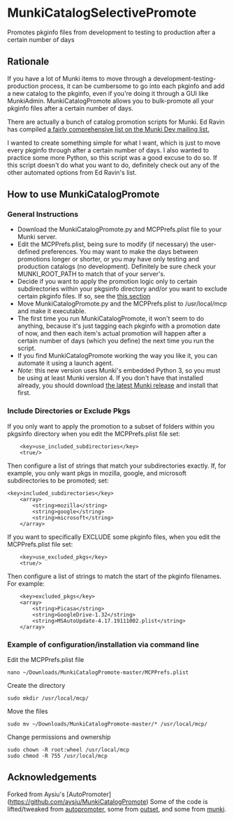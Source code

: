 # MunkiCatalogSelectivePromote
Promotes pkginfo files from development to testing to production after a certain number of days

## Rationale
If you have a lot of Munki items to move through a development-testing-production process, it can be cumbersome to go into each pkginfo and add a new catalog to the pkginfo, even if you're doing it through a GUI like MunkiAdmin. MunkiCatalogPromote allows you to bulk-promote all your pkginfo files after a certain number of days.

There are actually a bunch of catalog promotion scripts for Munki. Ed Ravin has compiled [a fairly comprehensive list on the Munki Dev mailing list.](https://groups.google.com/d/msg/munki-dev/w5fAMwzeMmM/s_-ri2nGAgAJ)

I wanted to create something simple for what I want, which is just to move every pkginfo through after a certain number of days. I also wanted to practice some more Python, so this script was a good excuse to do so. If this script doesn't do what you want to do, definitely check out any of the other automated options from Ed Ravin's list.

## How to use MunkiCatalogPromote
### General Instructions
- Download the MunkiCatalogPromote.py and MCPPrefs.plist file to your Munki server.
- Edit the MCPPrefs.plist, being sure to modify (if necessary) the user-defined preferences. You may want to make the days between promotions longer or shorter, or you may have only testing and production catalogs (no development). Definitely be sure check your MUNKI_ROOT_PATH to match that of your server's.
- Decide if you want to apply the promotion logic only to certain subdirectories within your pkgsinfo directory and/or you want to exclude certain pkginfo files. If so, see the [this section](#Include-Directories-or-Exclude-Pkgs)
- Move MunkiCatalogPromote.py and the MCPPrefs.plist to /usr/local/mcp and make it executable.
- The first time you run MunkiCatalogPromote, it won't seem to do anything, because it's just tagging each pkginfo with a promotion date of now, and then each item's actual promotion will happen after a certain number of days (which you define) the next time you run the script.
- If you find MunkiCatalogPromote working the way you like it, you can automate it using a launch agent.
- *Note*: this new version uses Munki's embedded Python 3, so you must be using at least Munki version 4. If you don't have that installed already, you should download [the latest Munki release](https://github.com/munki/munki/releases/latest) and install that first.

### Include Directories or Exclude Pkgs
If you only want to apply the promotion to a subset of folders within you pkgsinfo directory when you edit the MCPPrefs.plist file set:
```
	<key>use_included_subdirectories</key>
	<true/>
```
Then configure a list of strings that match your subdirectories exactly.  If, for example, you only want pkgs in mozilla, google, and microsoft subdirectories to be promoted; set:
```
<key>included_subdirectories</key>
	<array>
		<string>mozilla</string>
		<string>google</string>
		<string>microsoft</string>
	</array>
```
If you want to specifically EXCLUDE some pkginfo files, when you edit the MCPPrefs.plist file set:
```
	<key>use_excluded_pkgs</key>
	<true/>
```
Then configure a list of strings to match the start of the pkginfo filenames. For example:
```
	<key>excluded_pkgs</key>
	<array>
		<string>Picasa</string>
		<string>GoogleDrive-1.32</string>
		<string>MSAutoUpdate-4.17.19111002.plist</string>
	</array>
```


### Example of configuration/installation via command line
Edit the MCPPrefs.plist file
```
nano ~/Downloads/MunkiCatalogPromote-master/MCPPrefs.plist
```

Create the directory
```
sudo mkdir /usr/local/mcp/
```

Move the files
```
sudo mv ~/Downloads/MunkiCatalogPromote-master/* /usr/local/mcp/
```

Change permissions and ownership
```
sudo chown -R root:wheel /usr/local/mcp
sudo chmod -R 755 /usr/local/mcp
```

## Acknowledgements
Forked from Aysiu's [AutoPromoter] (https://github.com/aysiu/MunkiCatalogPromote)
Some of the code is lifted/tweaked from [autopromoter](https://github.com/jessepeterson/autopromoter), some from [outset](https://github.com/chilcote/outset/), and some from [munki](https://github.com/munki/munki).
